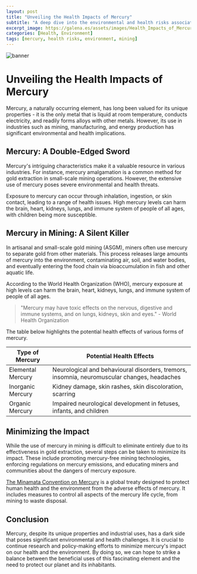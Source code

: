 ```yaml
---
layout: post
title: "Unveiling the Health Impacts of Mercury"
subtitle: "A deep dive into the environmental and health risks associated with mercury use"
excerpt_image: https://galena.es/assets/images/Health_Impacts_of_Mercury.png
categories: [Health, Environment]
tags: [mercury, health risks, environment, mining]
---
```


![banner](https://galena.es/assets/images/Health_Impacts_of_Mercury.png "Infographic illustrating the health impacts of mercury exposure, featuring icons representing environmental pollution, neurological effects, and safety measures, aimed at geology enthusiasts and educators.")

# Unveiling the Health Impacts of Mercury

Mercury, a naturally occurring element, has long been valued for its unique properties - it is the only metal that is liquid at room temperature, conducts electricity, and readily forms alloys with other metals. However, its use in industries such as mining, manufacturing, and energy production has significant environmental and health implications.

## Mercury: A Double-Edged Sword

Mercury's intriguing characteristics make it a valuable resource in various industries. For instance, mercury amalgamation is a common method for gold extraction in small-scale mining operations. However, the extensive use of mercury poses severe environmental and health threats. 

Exposure to mercury can occur through inhalation, ingestion, or skin contact, leading to a range of health issues. High mercury levels can harm the brain, heart, kidneys, lungs, and immune system of people of all ages, with children being more susceptible.

## Mercury in Mining: A Silent Killer

In artisanal and small-scale gold mining (ASGM), miners often use mercury to separate gold from other materials. This process releases large amounts of mercury into the environment, contaminating air, soil, and water bodies, and eventually entering the food chain via bioaccumulation in fish and other aquatic life.

According to the World Health Organization (WHO), mercury exposure at high levels can harm the brain, heart, kidneys, lungs, and immune system of people of all ages.

> "Mercury may have toxic effects on the nervous, digestive and immune systems, and on lungs, kidneys, skin and eyes." - World Health Organization

The table below highlights the potential health effects of various forms of mercury.

| Type of Mercury | Potential Health Effects |
| --------------- | ------------------------ |
| Elemental Mercury | Neurological and behavioural disorders, tremors, insomnia, neuromuscular changes, headaches |
| Inorganic Mercury | Kidney damage, skin rashes, skin discoloration, scarring |
| Organic Mercury | Impaired neurological development in fetuses, infants, and children |

## Minimizing the Impact

While the use of mercury in mining is difficult to eliminate entirely due to its effectiveness in gold extraction, several steps can be taken to minimize its impact. These include promoting mercury-free mining technologies, enforcing regulations on mercury emissions, and educating miners and communities about the dangers of mercury exposure.

[The Minamata Convention on Mercury](http://www.mercuryconvention.org/) is a global treaty designed to protect human health and the environment from the adverse effects of mercury. It includes measures to control all aspects of the mercury life cycle, from mining to waste disposal.

## Conclusion

Mercury, despite its unique properties and industrial uses, has a dark side that poses significant environmental and health challenges. It is crucial to continue research and policy-making efforts to minimize mercury's impact on our health and the environment. By doing so, we can hope to strike a balance between the beneficial uses of this fascinating element and the need to protect our planet and its inhabitants.
